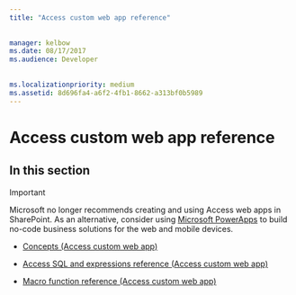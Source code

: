 ```yaml
---
title: "Access custom web app reference"
  
  
manager: kelbow
ms.date: 08/17/2017
ms.audience: Developer
 
  
ms.localizationpriority: medium
ms.assetid: 8d696fa4-a6f2-4fb1-8662-a313bf0b5989
---
```


# Access custom web app reference

## In this section

> [!IMPORTANT]
> Microsoft no longer recommends creating and using Access web apps in SharePoint. As an alternative, consider using [Microsoft PowerApps](https://powerapps.microsoft.com/en-us/) to build no-code business solutions for the web and mobile devices. 
  
- [Concepts (Access custom web app)](concepts-access-custom-web-app.md)
    
- [Access SQL and expressions reference (Access custom web app)](access-sql-and-expressions-reference-access-custom-web-app.md)
    
- [Macro function reference (Access custom web app)](macro-function-reference-access-custom-web-app.md)
    

